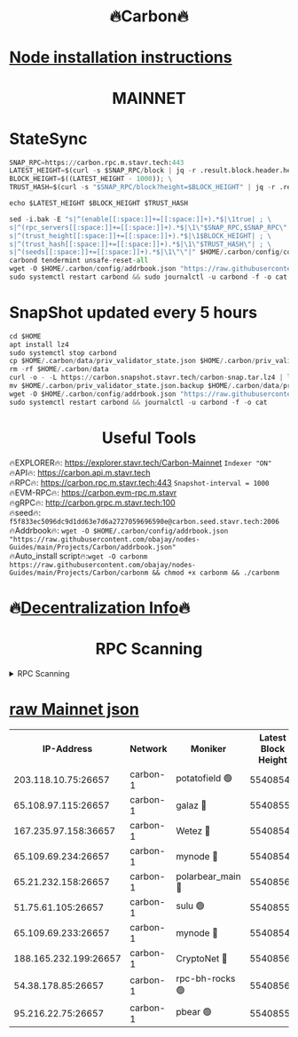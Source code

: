 <h1 align="center"> 🔥Carbon🔥</h1>

[Node installation instructions](https://github.com/obajay/nodes-Guides/tree/main/Projects/Carbon)
=
<h1 align="center"> MAINNET</h1>

# StateSync
```python
SNAP_RPC=https://carbon.rpc.m.stavr.tech:443
LATEST_HEIGHT=$(curl -s $SNAP_RPC/block | jq -r .result.block.header.height); \
BLOCK_HEIGHT=$((LATEST_HEIGHT - 1000)); \
TRUST_HASH=$(curl -s "$SNAP_RPC/block?height=$BLOCK_HEIGHT" | jq -r .result.block_id.hash)

echo $LATEST_HEIGHT $BLOCK_HEIGHT $TRUST_HASH

sed -i.bak -E "s|^(enable[[:space:]]+=[[:space:]]+).*$|\1true| ; \
s|^(rpc_servers[[:space:]]+=[[:space:]]+).*$|\1\"$SNAP_RPC,$SNAP_RPC\"| ; \
s|^(trust_height[[:space:]]+=[[:space:]]+).*$|\1$BLOCK_HEIGHT| ; \
s|^(trust_hash[[:space:]]+=[[:space:]]+).*$|\1\"$TRUST_HASH\"| ; \
s|^(seeds[[:space:]]+=[[:space:]]+).*$|\1\"\"|" $HOME/.carbon/config/config.toml
carbond tendermint unsafe-reset-all
wget -O $HOME/.carbon/config/addrbook.json "https://raw.githubusercontent.com/obajay/nodes-Guides/main/Projects/Carbon/addrbook.json"
sudo systemctl restart carbond && sudo journalctl -u carbond -f -o cat
```
# SnapShot  updated every 5 hours
```python
cd $HOME
apt install lz4
sudo systemctl stop carbond
cp $HOME/.carbon/data/priv_validator_state.json $HOME/.carbon/priv_validator_state.json.backup
rm -rf $HOME/.carbon/data
curl -o - -L https://carbon.snapshot.stavr.tech/carbon-snap.tar.lz4 | lz4 -c -d - | tar -x -C $HOME/.carbon --strip-components 2
mv $HOME/.carbon/priv_validator_state.json.backup $HOME/.carbon/data/priv_validator_state.json
wget -O $HOME/.carbon/config/addrbook.json "https://raw.githubusercontent.com/obajay/nodes-Guides/main/Projects/Carbon/addrbook.json"
sudo systemctl restart carbond && journalctl -u carbond -f -o cat
```

 <h1 align="center"> Useful Tools</h1>

🔥EXPLORER🔥:     https://explorer.stavr.tech/Carbon-Mainnet        `Indexer "ON"` \
🔥API🔥:          https://carbon.api.m.stavr.tech \
🔥RPC🔥:          https://carbon.rpc.m.stavr.tech:443              `Snapshot-interval = 1000` \
🔥EVM-RPC🔥:      https://carbon.evm-rpc.m.stavr \
🔥gRPC🔥:         http://carbon.grpc.m.stavr.tech:100 \
🔥seed🔥:      `f5f833ec5096dc9d1dd63e7d6a2727059696590e@carbon.seed.stavr.tech:2006` \
🔥Addrbook🔥:  `wget -O $HOME/.carbon/config/addrbook.json "https://raw.githubusercontent.com/obajay/nodes-Guides/main/Projects/Carbon/addrbook.json"` \
🔥Auto_install script🔥:`wget -O carbonm https://raw.githubusercontent.com/obajay/nodes-Guides/main/Projects/Carbon/carbonm && chmod +x carbonm && ./carbonm`

🔥[Decentralization Info](https://github.com/obajay/StateSync-snapshots/tree/main/Projects/Carbon/Decentralization)🔥
=
<h1 align="center"> RPC Scanning</h1>

<details>
<summary>RPC Scanning</summary>

<h2 align="center"> We scan nodes in real time every 4 hours. And we provide the final result of RPC endpoints.
We cannot influence the operation of these nodes in any way. </h2>


```python
If Voting Power is higher than 0 --> then the Node is a validator of the network and may be subject to attack and be a potential threat to the chain.
```
```python
We marked such validators with a red symbol
```

</details>

[raw Mainnet json](https://rpc-check.carbonm.stavr.tech/carbonm/rpc-carbonm-result.json)
=


<table><tr><th>IP-Address</th><th>Network</th><th>Moniker</th><th>Latest Block Height</th><th>Earliest Block Height</th><th>Catching Up</th><th>Tx Index</th><th>Voting Power</th><th>Scan Time</th></tr><tr><td>203.118.10.75:26657</td><td>carbon-1</td><td>potatofield 🟢</td><td>55408545</td><td>21164241</td><td>False</td><td>on</td><td>0</td><td>2024-03-27T14:35:25.645006403UTC</td></tr><tr><td>65.108.97.115:26657</td><td>carbon-1</td><td>galaz 🔴</td><td>55408559</td><td>47374001</td><td>False</td><td>on</td><td>10444128353</td><td>2024-03-27T14:35:53.637293205UTC</td></tr><tr><td>167.235.97.158:36657</td><td>carbon-1</td><td>Wetez 🔴</td><td>55408541</td><td>48067570</td><td>False</td><td>on</td><td>1385545269</td><td>2024-03-27T14:35:18.300542850UTC</td></tr><tr><td>65.109.69.234:26657</td><td>carbon-1</td><td>mynode 🔴</td><td>55408541</td><td>53160001</td><td>False</td><td>off</td><td>12070892085</td><td>2024-03-27T14:35:18.627979677UTC</td></tr><tr><td>65.21.232.158:26657</td><td>carbon-1</td><td>polarbear_main 🔴</td><td>55408561</td><td>54286001</td><td>False</td><td>on</td><td>10771534699</td><td>2024-03-27T14:35:58.274098130UTC</td></tr><tr><td>51.75.61.105:26657</td><td>carbon-1</td><td>sulu 🟢</td><td>55408554</td><td>54542001</td><td>False</td><td>off</td><td>0</td><td>2024-03-27T14:35:40.774419781UTC</td></tr><tr><td>65.109.69.233:26657</td><td>carbon-1</td><td>mynode 🔴</td><td>55408541</td><td>54660001</td><td>False</td><td>off</td><td>8380298381</td><td>2024-03-27T14:35:18.083577222UTC</td></tr><tr><td>188.165.232.199:26657</td><td>carbon-1</td><td>CryptoNet 🔴</td><td>55408561</td><td>55078001</td><td>False</td><td>off</td><td>3519964354</td><td>2024-03-27T14:35:57.973659190UTC</td></tr><tr><td>54.38.178.85:26657</td><td>carbon-1</td><td>rpc-bh-rocks 🟢</td><td>55408565</td><td>55108001</td><td>False</td><td>on</td><td>0</td><td>2024-03-27T14:36:04.634038572UTC</td></tr><tr><td>95.216.22.75:26657</td><td>carbon-1</td><td>pbear 🟢</td><td>55408555</td><td>55168001</td><td>False</td><td>on</td><td>0</td><td>2024-03-27T14:35:43.108082626UTC</td></tr></table>
